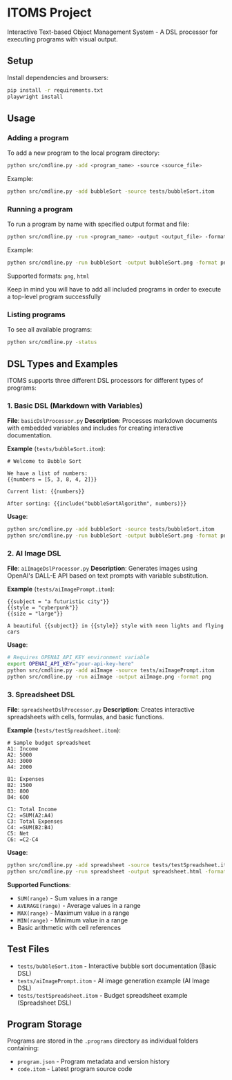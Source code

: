 # ITOMS Project

Interactive Text-based Object Management System - A DSL processor for executing programs with visual output.

## Setup

Install dependencies and browsers:

```bash
pip install -r requirements.txt
playwright install
```

## Usage

### Adding a program

To add a new program to the local program directory:

```bash
python src/cmdline.py -add <program_name> -source <source_file>
```

Example:
```bash
python src/cmdline.py -add bubbleSort -source tests/bubbleSort.itom
```

### Running a program

To run a program by name with specified output format and file:

```bash
python src/cmdline.py -run <program_name> -output <output_file> -format <format>
```

Example:
```bash
python src/cmdline.py -run bubbleSort -output bubbleSort.png -format png
```

Supported formats: `png`, `html`

Keep in mind you will have to add all included programs in order to execute a top-level program successfully

### Listing programs

To see all available programs:

```bash
python src/cmdline.py -status
```

## DSL Types and Examples

ITOMS supports three different DSL processors for different types of programs:

### 1. Basic DSL (Markdown with Variables)
**File**: `basicDslProcessor.py`
**Description**: Processes markdown documents with embedded variables and includes for creating interactive documentation.

**Example** (`tests/bubbleSort.itom`):
```
# Welcome to Bubble Sort

We have a list of numbers:
{{numbers = [5, 3, 8, 4, 2]}}

Current list: {{numbers}}

After sorting: {{include("bubbleSortAlgorithm", numbers)}}
```

**Usage**:
```bash
python src/cmdline.py -add bubbleSort -source tests/bubbleSort.itom
python src/cmdline.py -run bubbleSort -output bubbleSort.png -format png
```

### 2. AI Image DSL 
**File**: `aiImageDslProcessor.py`
**Description**: Generates images using OpenAI's DALL-E API based on text prompts with variable substitution.

**Example** (`tests/aiImagePrompt.itom`):
```
{{subject = "a futuristic city"}}
{{style = "cyberpunk"}}
{{size = "large"}}

A beautiful {{subject}} in {{style}} style with neon lights and flying cars
```

**Usage**:
```bash
# Requires OPENAI_API_KEY environment variable
export OPENAI_API_KEY="your-api-key-here"
python src/cmdline.py -add aiImage -source tests/aiImagePrompt.itom
python src/cmdline.py -run aiImage -output aiImage.png -format png
```

### 3. Spreadsheet DSL
**File**: `spreadsheetDslProcessor.py`
**Description**: Creates interactive spreadsheets with cells, formulas, and basic functions.

**Example** (`tests/testSpreadsheet.itom`):
```
# Sample budget spreadsheet
A1: Income
A2: 5000
A3: 3000
A4: 2000

B1: Expenses
B2: 1500
B3: 800
B4: 600

C1: Total Income
C2: =SUM(A2:A4)
C3: Total Expenses
C4: =SUM(B2:B4)
C5: Net
C6: =C2-C4
```

**Usage**:
```bash
python src/cmdline.py -add spreadsheet -source tests/testSpreadsheet.itom
python src/cmdline.py -run spreadsheet -output spreadsheet.html -format html
```

**Supported Functions**:
- `SUM(range)` - Sum values in a range
- `AVERAGE(range)` - Average values in a range  
- `MAX(range)` - Maximum value in a range
- `MIN(range)` - Minimum value in a range
- Basic arithmetic with cell references

## Test Files

- `tests/bubbleSort.itom` - Interactive bubble sort documentation (Basic DSL)
- `tests/aiImagePrompt.itom` - AI image generation example (AI Image DSL)
- `tests/testSpreadsheet.itom` - Budget spreadsheet example (Spreadsheet DSL)

## Program Storage

Programs are stored in the `.programs` directory as individual folders containing:
- `program.json` - Program metadata and version history
- `code.itom` - Latest program source code
